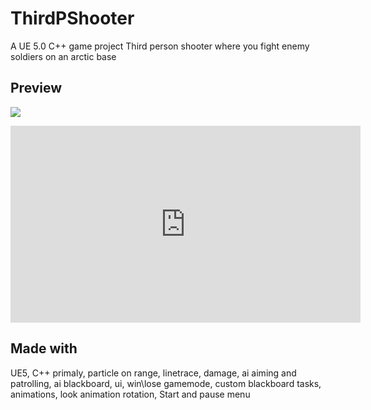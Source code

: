 # ThirdPShooter

A UE 5.0 C++ game project
Third person shooter where you fight enemy soldiers on an arctic base

## Preview

![](https://github.com/Naify/TrirdPShooter/blob/main/Img/third.gif)

<iframe width="560" height="315" src="https://www.youtube.com/embed/GqRdioeTku0?controls=0" title="YouTube video player" frameborder="0" allow="accelerometer; autoplay; clipboard-write; encrypted-media; gyroscope; picture-in-picture" allowfullscreen></iframe>

## Made with
UE5, С++ primaly, particle on range, linetrace, damage, ai aiming and patrolling, ai blackboard, ui, win\lose gamemode, custom blackboard tasks, animations, look animation rotation, Start and pause menu

